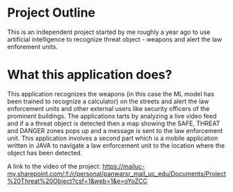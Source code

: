 # Project Outline
This is an independent project started by me roughly a year ago to use artificial intelligence to recognize threat object - weapons and alert the law enforement units.

# What this application does?
This application recognizes the weapons (in this case the ML model has been trained to recognize a calculator) on the streets and alert the law enforcement units and other external users like security officers of the prominent buildings. The applications tarts by analyzing a live video feed and if a a threat object is detected then a map showing the SAFE, THREAT and DANGER zones pops up and a message is sent to the law enforcement unit.
This application involves a second part which is a mobile application written in JAVA to navigate a law enforcement unit to the location where the object has been detected.

A link to the video of the project: https://mailuc-my.sharepoint.com/:f:/r/personal/panwarsr_mail_uc_edu/Documents/Project%20Threat%20Object?csf=1&web=1&e=oYoZCC


